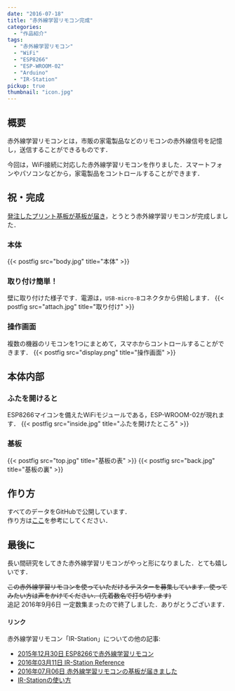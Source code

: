 ```yaml
---
date: "2016-07-18"
title: "赤外線学習リモコン完成"
categories:
  - "作品紹介"
tags:
  - "赤外線学習リモコン"
  - "WiFi"
  - "ESP8266"
  - "ESP-WROOM-02"
  - "Arduino"
  - "IR-Station"
pickup: true
thumbnail: "icon.jpg"
---
```


## 概要

赤外線学習リモコンとは，市販の家電製品などのリモコンの赤外線信号を記憶し，送信することができるものです．

今回は，WiFi接続に対応した赤外線学習リモコンを作りました．スマートフォンやパソコンなどから，家電製品をコントロールすることができます．

<!--more-->

## 祝・完成

[発注したプリント基板が基板が届き](/posts/2016-07-06-ir-station-board/)，とうとう赤外線学習リモコンが完成しました．

### 本体

{{< postfig src="body.jpg" title="本体" >}}

### 取り付け簡単！

壁に取り付けた様子です．電源は，`USB-micro-B`コネクタから供給します．
{{< postfig src="attach.jpg" title="取り付け" >}}

### 操作画面

複数の機器のリモコンを1つにまとめて，スマホからコントロールすることができます．
{{< postfig src="display.png" title="操作画面" >}}

## 本体内部

### ふたを開けると

ESP8266マイコンを備えたWiFiモジュールである，ESP-WROOM-02が現れます．
{{< postfig src="inside.jpg" title="ふたを開けたところ" >}}

### 基板

{{< postfig src="top.jpg" title="基板の表" >}}
{{< postfig src="back.jpg" title="基板の裏" >}}

## 作り方

すべてのデータをGitHubで公開しています．  
作り方は[ここ](https://github.com/kerikun11/IR-station)を参考にしてください．

## 最後に

長い間研究をしてきた赤外線学習リモコンがやっと形になりました．とても嬉しいです．

~~この赤外線学習リモコンを使っていただけるテスターを募集しています．使ってみたい方は声をかけてください．(先着数名で打ち切ります)~~  
追記 2016年9月6日 一定数集まったので終了しました．ありがとうございます．


#### リンク

赤外線学習リモコン「IR-Station」についての他の記事:

  * [2015年12月30日 ESP8266で赤外線学習リモコン](/posts/2015-12-30-ir-station/)
  * [2016年03月11日 IR-Station Reference](/posts/2016-03-11-ir-station-reference/)
  * [2016年07月06日 赤外線学習リモコンの基板が届きました](/posts/2016-07-06-ir-station-board/)
  * [IR-Stationの使い方](/posts/2016-07-25-how-to-use-ir-station/)

